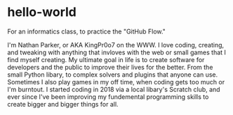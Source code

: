 # hello-world
For an informatics class, to practice the "GitHub Flow."


I'm Nathan Parker, or AKA KingPr0o7 on the WWW. I love coding, creating, and tweaking with anything that invloves with the web or small games that I find myself creating. My ultimate goal in life is to create software for developers and the public to improve their lives for the better. From the small Python libary, to complex solvers and plugins that anyone can use. Sometimes I also play games in my off time, when coding gets too much or I'm burntout. I started coding in 2018 via a local libary's Scratch club, and ever since I've been improving my fundemental programming skills to create bigger and bigger things for all.
